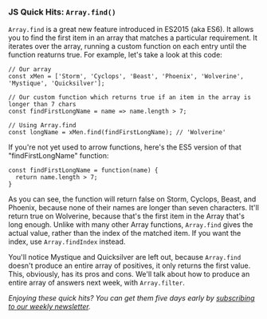 ### JS Quick Hits: `Array.find()`

`Array.find` is a great new feature introduced in ES2015 (aka ES6). It allows you to find the first item in an array that matches a particular requirement. It iterates over the array, running a custom function on each entry until the function reaturns true. For example, let's take a look at this code:

```
// Our array
const xMen = ['Storm', 'Cyclops', 'Beast', 'Phoenix', 'Wolverine', 'Mystique', 'Quicksilver'];

// Our custom function which returns true if an item in the array is longer than 7 chars
const findFirstLongName = name => name.length > 7;

// Using Array.find
const longName = xMen.find(findFirstLongName); // 'Wolverine'
```

If you're not yet used to arrow functions, here's the ES5 version of that "findFirstLongName" function:

```
const findFirstLongName = function(name) {
  return name.length > 7;
}
```

As you can see, the function will return false on Storm, Cyclops, Beast, and Phoenix, because none of their names are longer than seven characters. It'll return true on Wolverine, because that's the first item in the Array that's long enough. Unlike with many other Array functions, `Array.find` gives the actual value, rather than the index of the matched item. If you want the index, use `Array.findIndex` instead.

You'll notice Mystique and Quicksilver are left out, because `Array.find` doesn't produce an entire array of positives, it only returns the first value. This, obviously, has its pros and cons. We'll talk about how to produce an entire array of answers next week, with `Array.filter`.

*Enjoying these quick hits? You can get them five days early by [subscribing to our weekly newsletter](https://closebrace.com/newsletter/subscribe).*